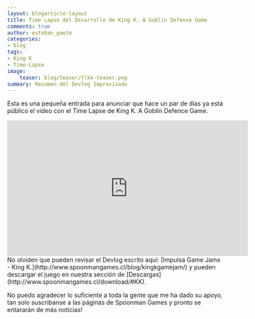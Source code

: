 ```yaml
---
layout: blogarticle-layout
title: Time Lapse del Desarrollo de King K. A Goblin Defense Game
comments: true
author: esteban_gaete
categories:
- blog
tags:
- King K
- Time-Lapse
image:
    teaser: blog/teaser/tlkk-teaser.png
summary: Resumen del Devlog Improvisado
---
```


Esta es una pequeña entrada para anunciar que hace un par de días ya está público el vídeo con el Time Lapse de King K. A Goblin Defence Game.

<iframe width="560" height="315" src="https://www.youtube.com/embed/PUiRDrq3Ux8" frameborder="0" allowfullscreen></iframe>
<br>
No olviden que pueden revisar el Devlog escrito aquí: [Impulsa Game Jams - King K.](http://www.spoonmangames.cl/blog/kingkgamejam/) y pueden descargar el juego en nuestra sección de [Descargas](http://www.spoonmangames.cl/download/#KK).

No puedo agradecer lo suficiente a toda la gente que me ha dado su apoyo, tan solo suscribanse a las páginas de Spoonman Games y pronto se entararán de más noticias!